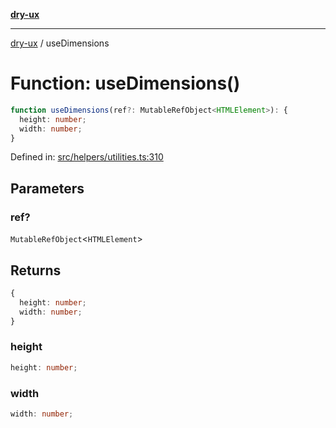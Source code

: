 [**dry-ux**](../README.md)

***

[dry-ux](../README.md) / useDimensions

# Function: useDimensions()

```ts
function useDimensions(ref?: MutableRefObject<HTMLElement>): {
  height: number;
  width: number;
}
```

Defined in: [src/helpers/utilities.ts:310](https://github.com/navedr/dry-ux/blob/2307d10e08d1eae1fe225a5cfa75f0bf24715180/src/helpers/utilities.ts#L310)

## Parameters

### ref?

`MutableRefObject`\<`HTMLElement`\>

## Returns

```ts
{
  height: number;
  width: number;
}
```

### height

```ts
height: number;
```

### width

```ts
width: number;
```
